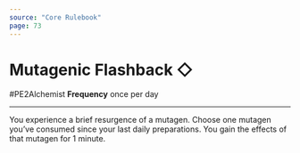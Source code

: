 ```yaml
---
source: "Core Rulebook"
page: 73
---
```


# Mutagenic Flashback ◇
#PE2Alchemist 
**Frequency** once per day

-----
You experience a brief resurgence of a mutagen. Choose one mutagen you’ve consumed since your last daily preparations. You gain the effects of that mutagen for 1 minute.
